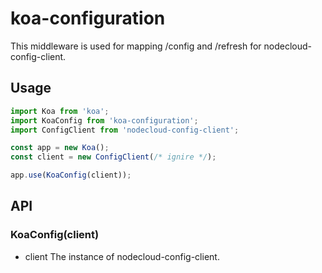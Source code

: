 # koa-configuration

This middleware is used for mapping /config and /refresh for nodecloud-config-client.

## Usage

``` javascript
import Koa from 'koa';
import KoaConfig from 'koa-configuration';
import ConfigClient from 'nodecloud-config-client';

const app = new Koa();
const client = new ConfigClient(/* ignire */);

app.use(KoaConfig(client));
```

## API

### KoaConfig(client)

* client The instance of nodecloud-config-client.